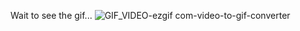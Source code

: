 Wait to see the gif...
![GIF_VIDEO-ezgif com-video-to-gif-converter](https://github.com/egeinann/Flutter-Whatsapp-Clone/assets/122209506/60d661bd-4882-4977-be95-e161e353412f)
